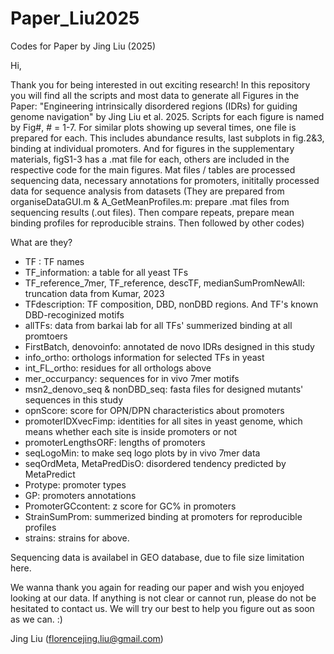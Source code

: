 # Paper_Liu2025
Codes for Paper by Jing Liu (2025)

Hi, 

Thank you for being interested in out exciting research!
In this repository you will find all the scripts and most data to generate all Figures in the Paper: "Engineering intrinsically disordered regions (IDRs) for guiding genome navigation" by Jing Liu et al. 2025.
Scripts for each figure is named by Fig#, # = 1-7. For similar plots showing up several times, one file is prepared for each. This includes abundance results, last subplots in fig.2&3, binding at individual promoters. And for figures in the supplementary materials, figS1-3 has a .mat file for each, others are included in the respective code for the main figures. 
Mat files / tables are processed sequencing data, necessary annotations for promoters, inititally processed data for sequence analysis from datasets (They are prepared from organiseDataGUI.m & A_GetMeanProfiles.m: prepare .mat files from sequencing results (.out files). Then compare repeats, prepare mean binding profiles for reproducible strains. Then followed by other codes)

What are they?
- TF : TF names
- TF_information: a table for all yeast TFs
- TF_reference_7mer, TF_reference, descTF, medianSumPromNewAll: truncation data from Kumar, 2023
- TFdescription: TF composition, DBD, nonDBD regions. And TF's known DBD-recoginized motifs
- allTFs: data from barkai lab for all TFs' summerized binding at all promtoers
- FirstBatch, denovoinfo: annotated de novo IDRs designed in this study
- info_ortho: orthologs information for selected TFs in yeast
- int_FL_ortho: residues for all orthologs above
- mer_occurpancy: sequences for in vivo 7mer motifs
- msn2_denovo_seq & nonDBD_seq: fasta files for designed mutants' sequences in this study
- opnScore: score for OPN/DPN characteristics about promoters
- promoterIDXvecFimp: identities for all sites in yeast genome, which means whether each site is inside promoters or not
- promoterLengthsORF: lengths of promoters
- seqLogoMin: to make seq logo plots by in vivo 7mer data
- seqOrdMeta, MetaPredDisO: disordered tendency predicted by MetaPredict
- Protype: promoter types
- GP: promoters annotations
- PromoterGCcontent: z score for GC% in promoters
- StrainSumProm: summerized binding at promoters for reproducible profiles
- strains: strains for above.

Sequencing data is availabel in GEO database, due to file size limitation here. 

We wanna thank you again for reading our paper and wish you enjoyed looking at our data. If anything is not clear or cannot run, please do not be hesitated to contact us. We will try our best to help you figure out as soon as we can. :) 

Jing Liu (florencejing.liu@gmail.com)

